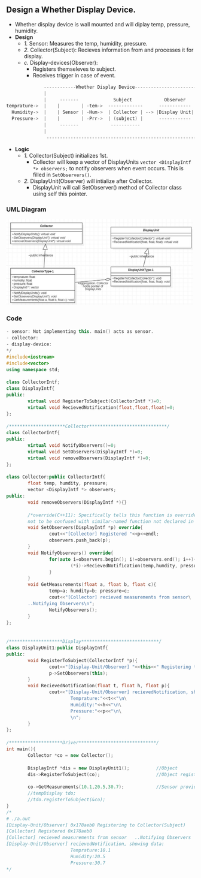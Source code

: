 ## Design a Whether Display Device.
- Whether display device is wall mounted and will diplay temp, pressure, humidity.
- **Design**
  - _1._ Sensor: Measures the temp, humidity, pressure.
  - _2._ Collector(Subject): Recieves information from and processes it for display.
  - *c.* Display-devices(Observer):
    - Registers themseleves to subject.
    - Receives trigger in case of event.

```c
              ------------Whether Display Device----------------------- 
              |                                                        |
              |     -------             Subject            Observer    |
temprature->  |    |        | -tem->  -------------      ------------  |    User
  Humidity->  |    | Sensor | -Hum->  | Collector | --> |Display Unit| |     0
  Pressure->  |    |        | -Prr->  | (subject) |      ------------  |    /|\
              |     -------            -----------                     |    /|\
              |                                                        |
               --------------------------------------------------------
```
- **Logic**
  - _1._ Collector(Subject) initializes 1st.
    - Collector will keep a vector of DisplayUnits `vector <DisplayIntf *> observers;` to notify observers when event occurs. This is filled in `SetObservers()`.
  - _2._ DisplayUnit(Observer) will intialize after Collector.
    - DisplayUnit will call SetObserver() method of Collector class using self this pointer.

### UML Diagram
<img src=observer-dp-whether-display-device.JPG width=500/>

### Code    
```c++
- sensor: Not implementing this. main() acts as sensor.
- collector:
- display-device:
*/
#include<iostream>
#include<vector>
using namespace std;

class CollectorIntf;
class DisplayIntf{
public:
        virtual void RegisterToSubject(CollectorIntf *)=0;
        virtual void RecievedNotification(float,float,float)=0;
};

/*********************Collector*****************************/
class CollectorIntf{
public:
        virtual void NotifyObservers()=0;
        virtual void SetObservers(DisplayIntf *)=0;
        virtual void removeObservers(DisplayIntf *)=0;
};

class Collector:public CollectorIntf{
        float temp, humdity, pressure;
        vector <DisplayIntf *> observers;
public:
        void removeObservers(DisplayIntf *){}

        /*override(C++11): Specifically tells this function is overriden from base class
        not to be confused with similar-named function not declared in interface*/
        void SetObservers(DisplayIntf *p) override{
                cout<<"[Collector] Registered "<<p<<endl;
                observers.push_back(p);
        }
        void NotifyObservers() override{
                for(auto i=observers.begin(); i!=observers.end(); i++){
                        (*i)->RecievedNotification(temp,humdity, pressure);
                }
        }
        void GetMeasurements(float a, float b, float c){
                temp=a; humdity=b; pressure=c;
                cout<<"[Collector] recieved measurements from sensor\
        ..Notifying Observers\n";
                NotifyObservers();
        }
};


/********************Display*****************************/
class DisplayUnit1:public DisplayIntf{
public:
        void RegisterToSubject(CollectorIntf *p){
                cout<<"[Display-Unit/Observer] "<<this<<" Registering to Collector(Subject)\n";
                p->SetObservers(this);
        }
        void RecievedNotification(float t, float h, float p){
                cout<<"[Display-Unit/Observer] recievedNotification, showing data:\n\
                        Temprature:"<<t<<"\n\
                        Humidity:"<<h<<"\n\
                        Pressure:"<<p<<"\n\
                        \n";
        }
};

/********************Driver*****************************/
int main(){
        Collector *co = new Collector();

        DisplayIntf *dis = new DisplayUnit1();          //Object
        dis->RegisterToSubject(co);                     //Object registers to subject

        co->GetMeasurements(10.1,20.5,30.7);            //Sensor provides measurements to collector
        //tempDisplay tdo;
        //tdo.registerToSubject(&co);
}
/*
# ./a.out 
[Display-Unit/Observer] 0x178aeb0 Registering to Collector(Subject)
[Collector] Registered 0x178aeb0
[Collector] recieved measurements from sensor   ..Notifying Observers
[Display-Unit/Observer] recievedNotification, showing data:
                        Temprature:10.1
                        Humidity:20.5
                        Pressure:30.7
*/
```
